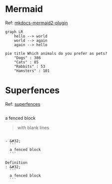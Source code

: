 # Mermaid

Ref: [mkdocs-mermaid2-plugin](https://github.com/fralau/mkdocs-mermaid2-plugin)

```mermaid
graph LR
    hello --> world
    world --> again
    again --> hello
```

```mermaid
pie title Which animals do you prefer as pets?
    "Dogs" : 386
    "Cats" : 85
    "Rabbits" : 53
    "Hamsters" : 101
```

# Superfences

Ref: [superfences](https://facelessuser.github.io/pymdown-extensions/extensions/superfences/)

> ```
  a fenced block

> with blank lines
  ```
  
- &#32;
    ```
    a fenced block
    ```

Definition
: &#32;
    ```
    a fenced block
    ```
